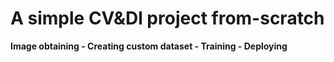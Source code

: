 # A simple CV&Dl project from-scratch

**Image obtaining - Creating custom dataset - Training - Deploying**
